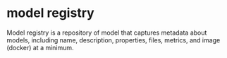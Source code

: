 # model registry

Model registry is a repository of model that captures metadata about models, including name, description, properties, files, metrics, and image (docker) at a minimum. 

